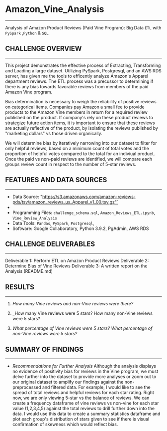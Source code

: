 # Amazon_Vine_Analysis
---
Analysis of Amazon Product Reviews (Paid Vine Program): Big Data `ETL`  with `PySpark` ,`Python` &amp; `SQL`

## CHALLENGE OVERVIEW
---
This project demonstrates the effective process of Extracting, Transforming and Loading a large dataset. Utilizing PySpark, Postgresql, and an AWS RDS server, has given me the tools to efficently analyze Amazon's Apparel department reviews. The ETL process was a precussor to determining if there is any bias towards favorable reviews from members of the paid Amazon Vine program. 

Bias determination is necessary to weigh the reliability of positive reviews on categorical items. Companies pay Amazon a small fee to provide products to the Amazon Vine members in return for a required review published on the product. If company's rely on these product reviews to strategize future action items, it is important to ensure that these reviews are actually reflective of the product, by isolating the reviews published by "marketing dollars" vs those driven organically. 

We will determine bias by iteratively narrowing into our dataset to filter for only helpful reviews, based on a minimum count of total votes and the proportion of helpful votes compared to the total for an indiviual product. Once the paid vs non-paid reviews are identified, we will compare each groups review count in respect to the number of 5-star reviews.

## FEATURES AND DATA SOURCES
---
- Data Source: "https://s3.amazonaws.com/amazon-reviews-pds/tsv/amazon_reviews_us_Apparel_v1_00.tsv.gz"`
- 
- Programming Files: `challenge_schema.sql`, `Amazon_Reviews_ETL.ipynb`, `Vine_Review_Analysis`
-  Data Tools: `Pandas`, `PySpark`, `Postgresql`, 
-  Software: Google Collaboratory, Python 3.9.2, PgAdmin, AWS RDS 

## CHALLENGE DELIVERABLES
---
Deliverable 1: Perform ETL on Amazon Product Reviews
Deliverable 2: Determine Bias of Vine Reviews
Deliverable 3: A written report on the Analysis (README.md)

## RESULTS
---
1. _How many Vine reviews and non-Vine reviews were there?_

2. _How many Vine reviews were 5 stars? How many non-Vine reviews were 5 stars?

3. _What percentage of Vine reviews were 5 stars? What percentage of non-Vine reviews were 5 stars?_


## SUMMARY OF FINDINGS
---

- _Recommendations for Further Analysis_
Although the analysis displays no evidence of positivity bias for reviews in the Vine program, we must delve further into the dataset to provide more analyses or zoom out to our original dataset to amplify our findings against the non-preprocessed and filtered data. For example, I would like to see the spread of total reviews and helpful reviews for each star rating. Right now, we are only viewing 5-star vs the balance of reviews. We can create a frequency dataframe of vine reviews vs non-vine for each star value (1,2,3,4,5) against the total reviews to drill further down into the data. I would use this data to create a summary statistics dataframe and plot each group's distribution of stars given to see if there is visual confirmation of skewness which would reflect bias.

 
